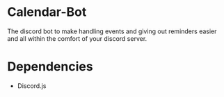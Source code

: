 # Calendar-Bot
The discord bot to make handling events and giving out reminders easier and all within the comfort of your discord server.
# Dependencies
* Discord.js
